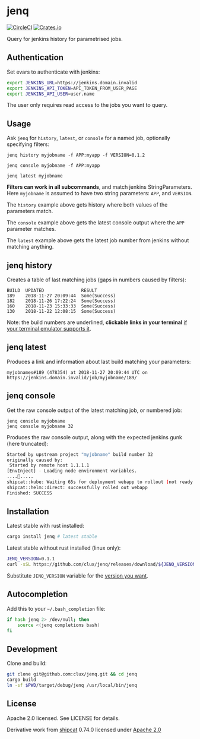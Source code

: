 # jenq
[![CircleCI](https://circleci.com/gh/clux/jenq.svg?style=shield)](https://circleci.com/gh/clux/jenq)
[![Crates.io](https://img.shields.io/crates/v/jenq.svg)](https://crates.io/crates/jenq)

Query for jenkins history for parametrised jobs.

## Authentication
Set evars to authenticate with jenkins:

```sh
export JENKINS_URL=https://jenkins.domain.invalid
export JENKINS_API_TOKEN=API_TOKEN_FROM_USER_PAGE
export JENKINS_API_USER=user.name
```

The user only requires read access to the jobs you want to query.

## Usage
Ask `jenq` for `history`, `latest`, or `console` for a named job, optionally specifying filters:

```
jenq history myjobname -f APP:myapp -f VERSION=0.1.2
```

```
jenq console myjobname -f APP:myapp
```

```
jenq latest myjobname
```

**Filters can work in all subcommands**, and match jenkins StringParameters. Here `myjobname` is assumed to have two string parameters: `APP`, and `VERSION`.

The `history` example above gets history where both values of the parameters match.

The `console` example above gets the latest console output where the `APP` parameter matches.

The `latest` example above gets the latest job number from jenkins without matching anything.


## jenq history
Creates a table of last matching jobs (gaps in numbers caused by filters):

```
BUILD  UPDATED              RESULT
189    2018-11-27 20:09:44  Some(Success)
182    2018-11-26 17:22:24  Some(Success)
160    2018-11-23 15:33:33  Some(Success)
130    2018-11-22 12:08:15  Some(Success)
```


Note: the build numbers are underlined, **clickable links in your terminal** [if your terminal emulator supports it](https://gist.github.com/egmontkob/eb114294efbcd5adb1944c9f3cb5feda).

## jenq latest
Produces a link and information about last build matching your parameters:

```
myjobnames#189 (478354) at 2018-11-27 20:09:44 UTC on https://jenkins.domain.invalid/job/myjobname/189/
```

## jenq console
Get the raw console output of the latest matching job, or numbered job:

```
jenq console myjobname
jenq console myjobname 32
```

Produces the raw console output, along with the expected jenkins gunk (here truncated):

```sh
Started by upstream project "myjobname" build number 32
originally caused by:
 Started by remote host 1.1.1.1
[EnvInject] - Loading node environment variables.
....🐘.....
shipcat::kube: Waiting 65s for deployment webapp to rollout (not ready yet)
shipcat::helm::direct: successfully rolled out webapp
Finished: SUCCESS
```

## Installation
Latest stable with rust installed:

```sh
cargo install jenq # latest stable
```

Latest stable without rust installed (linux only):

```sh
JENQ_VERSION=0.1.1
curl -sSL https://github.com/clux/jenq/releases/download/${JENQ_VERSION}/jenq.x86_64-unknown-linux-musl.tar.gz | tar xz -C /usr/local
```

Substitute `JENQ_VERSION` variable for the [version you want](https://github.com/clux/jenq/releases).

## Autocompletion
Add this to your `~/.bash_completion` file:

```sh
if hash jenq 2> /dev/null; then
    source <(jenq completions bash)
fi
```

## Development
Clone and build:

```sh
git clone git@github.com:clux/jenq.git && cd jenq
cargo build
ln -sf $PWD/target/debug/jenq /usr/local/bin/jenq
```

## License
Apache 2.0 licensed. See LICENSE for details.

Derivative work from [shipcat](https://github.com/Babylonpartners/shipcat) 0.74.0 licensed under [Apache 2.0](https://github.com/Babylonpartners/shipcat/blob/master/LICENSE)
